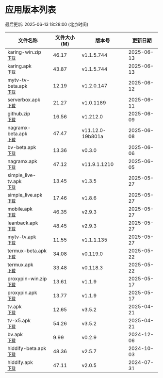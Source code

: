 # 应用版本列表

最后更新: 2025-06-13 18:28:00 (北京时间)

| 文件名称 | 文件大小(M) | 版本号 | 更新日期 |
|----------|------------|--------|----------|
| <div>karing-win.zip</div><div><small>[下载](https://raw.githubusercontent.com/tmxia/iptv/main/apk/karing-win.zip)</small></div> | 46.17 | v1.1.5.744 | 2025-06-13 |
| <div>karing.apk</div><div><small>[下载](https://raw.githubusercontent.com/tmxia/iptv/main/apk/karing.apk)</small></div> | 43.87 | v1.1.5.744 | 2025-06-13 |
| <div>mytv-tv-beta.apk</div><div><small>[下载](https://raw.githubusercontent.com/tmxia/iptv/main/apk/mytv-tv-beta.apk)</small></div> | 12.19 | v1.2.0.147 | 2025-06-12 |
| <div>serverbox.apk</div><div><small>[下载](https://raw.githubusercontent.com/tmxia/iptv/main/apk/serverbox.apk)</small></div> | 21.27 | v1.0.1189 | 2025-06-11 |
| <div>github.zip</div><div><small>[下载](https://raw.githubusercontent.com/tmxia/iptv/main/apk/github.zip)</small></div> | 16.56 | v1.212.0 | 2025-06-09 |
| <div>nagramx-beta.apk</div><div><small>[下载](https://raw.githubusercontent.com/tmxia/iptv/main/apk/nagramx-beta.apk)</small></div> | 47.47 | v11.12.0-19b801a | 2025-06-08 |
| <div>bv-beta.apk</div><div><small>[下载](https://raw.githubusercontent.com/tmxia/iptv/main/apk/bv-beta.apk)</small></div> | 13.36 | v0.3.0 | 2025-06-06 |
| <div>nagramx.apk</div><div><small>[下载](https://raw.githubusercontent.com/tmxia/iptv/main/apk/nagramx.apk)</small></div> | 47.12 | v11.9.1.1210 | 2025-06-05 |
| <div>simple_live-tv.apk</div><div><small>[下载](https://raw.githubusercontent.com/tmxia/iptv/main/apk/simple_live-tv.apk)</small></div> | 13.45 | v1.3.5 | 2025-05-27 |
| <div>simple_live.apk</div><div><small>[下载](https://raw.githubusercontent.com/tmxia/iptv/main/apk/simple_live.apk)</small></div> | 17.46 | v1.8.6 | 2025-05-27 |
| <div>mobile.apk</div><div><small>[下载](https://raw.githubusercontent.com/tmxia/iptv/main/apk/mobile.apk)</small></div> | 46.35 | v2.9.3 | 2025-05-27 |
| <div>leanback.apk</div><div><small>[下载](https://raw.githubusercontent.com/tmxia/iptv/main/apk/leanback.apk)</small></div> | 48.45 | v2.9.3 | 2025-05-27 |
| <div>mytv-tv.apk</div><div><small>[下载](https://raw.githubusercontent.com/tmxia/iptv/main/apk/mytv-tv.apk)</small></div> | 11.55 | v1.1.1.135 | 2025-05-27 |
| <div>termux-beta.apk</div><div><small>[下载](https://raw.githubusercontent.com/tmxia/iptv/main/apk/termux-beta.apk)</small></div> | 34.08 | v0.119.0 | 2025-05-22 |
| <div>termux.apk</div><div><small>[下载](https://raw.githubusercontent.com/tmxia/iptv/main/apk/termux.apk)</small></div> | 33.48 | v0.118.3 | 2025-05-22 |
| <div>proxypin-win.zip</div><div><small>[下载](https://raw.githubusercontent.com/tmxia/iptv/main/apk/proxypin-win.zip)</small></div> | 13.61 | v1.1.9 | 2025-05-17 |
| <div>proxypin.apk</div><div><small>[下载](https://raw.githubusercontent.com/tmxia/iptv/main/apk/proxypin.apk)</small></div> | 13.77 | v1.1.9 | 2025-05-17 |
| <div>tv.apk</div><div><small>[下载](https://raw.githubusercontent.com/tmxia/iptv/main/apk/tv.apk)</small></div> | 12.65 | v3.5.2 | 2025-04-21 |
| <div>tv-x5.apk</div><div><small>[下载](https://raw.githubusercontent.com/tmxia/iptv/main/apk/tv-x5.apk)</small></div> | 54.26 | v3.5.2 | 2025-04-21 |
| <div>bv.apk</div><div><small>[下载](https://raw.githubusercontent.com/tmxia/iptv/main/apk/bv.apk)</small></div> | 9.99 | v0.2.9 | 2024-12-06 |
| <div>hiddify-beta.apk</div><div><small>[下载](https://raw.githubusercontent.com/tmxia/iptv/main/apk/hiddify-beta.apk)</small></div> | 48.36 | v2.5.7 | 2024-10-03 |
| <div>hiddify.apk</div><div><small>[下载](https://raw.githubusercontent.com/tmxia/iptv/main/apk/hiddify.apk)</small></div> | 47.11 | v2.0.5 | 2024-07-31 |
